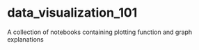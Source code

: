 # data_visualization_101
A collection of notebooks containing plotting function and graph explanations
